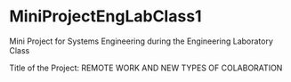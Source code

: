# MiniProjectEngLabClass1
Mini Project for Systems Engineering during the Engineering Laboratory Class

Title of the Project: REMOTE WORK AND NEW TYPES OF COLABORATION
